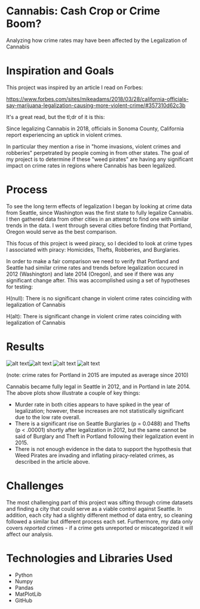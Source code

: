 # Cannabis: Cash Crop or Crime Boom?

Analyzing how crime rates may have been affected by the Legalization of Cannabis

# Inspiration and Goals
This project was inspired by an article I read on Forbes:

https://www.forbes.com/sites/mikeadams/2018/03/28/california-officials-say-marijuana-legalization-causing-more-violent-crime/#357310d62c3b

It's a great read, but the tl;dr of it is this:

Since legalizing Cannabis in 2018, officials in Sonoma County, California report experiencing an uptick in violent crimes.  

In particular they mention a rise in "home invasions, violent crimes and robberies" perpetrated by people coming in from other states. The goal of my project is to determine if these "weed pirates" are having any significant impact on crime rates in regions where Cannabis has been legalized.

# Process
To see the long term effects of legalization I began by looking at crime data from Seattle, since Washington was the first state to fully legalize Cannabis.  I then gathered data from other cities in an attempt to find one with similar trends in the data.  I went through several cities before finding that Portland, Oregon would serve as the best comparison.

This focus of this project is weed piracy, so I decided to look at crime types I associated with piracy: Homicides, Thefts, Robberies, and Burglaries.

In order to make a fair comparison we need to verify that Portland and Seattle had similar crime rates and trends before legalization occured in 2012 (Washington) and late 2014 (Oregon), and see if there was any significant change after.  This was accomplished using a set of hypotheses for testing:

H(null): There is no significant change in violent crime rates coinciding with legalization of Cannabis

H(alt): There is significant change in violent crime rates coinciding with legalization of Cannabis

# Results
   ![alt text](https://github.com/WhimsicalNose03/Final-Project/blob/master/plots/homicide_rates.png)![alt text](https://github.com/WhimsicalNose03/Final-Project/blob/master/plots/theft_rates.png)
![alt text](https://github.com/WhimsicalNose03/Final-Project/blob/master/plots/burglary_rates.png)
![alt text](https://github.com/WhimsicalNose03/Final-Project/blob/master/plots/robbery_rates.png)

(note: crime rates for Portland in 2015 are imputed as average since 2010)

Cannabis became fully legal in Seattle in 2012, and in Portland in late 2014.  The above plots show illustrate a couple of key things:
* Murder rate in both cities appears to have spiked in the year of legalization; however, these increases are not statistically significant due to the low rate overall.
* There is a significant rise on Seattle Burglaries (p = 0.0488) and Thefts (p < .00001) shortly after legalization in 2012, but the same cannot be said of Burglary and Theft in Portland following their legalization event in 2015.   
* There is not enough evidence in the data to support the hypothesis that Weed Pirates are invading and inflating piracy-related crimes, as described in the article above.

# Challenges
The most challenging part of this project was sifting through crime datasets and finding a city that could serve as a viable control against Seattle.  In addition, each city had a slightly different method of data entry, so cleaning followed a similar but different process each set.  Furthermore, my data only covers *reported* crimes - if a crime gets unreported or miscategorized it will affect our analysis.
# Technologies and Libraries Used
* Python
* Numpy
* Pandas
* MatPlotLib
* GitHub
